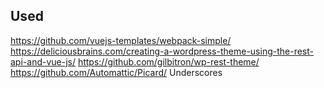 

## Used

https://github.com/vuejs-templates/webpack-simple/
https://deliciousbrains.com/creating-a-wordpress-theme-using-the-rest-api-and-vue-js/
https://github.com/gilbitron/wp-rest-theme/
https://github.com/Automattic/Picard/
Underscores
